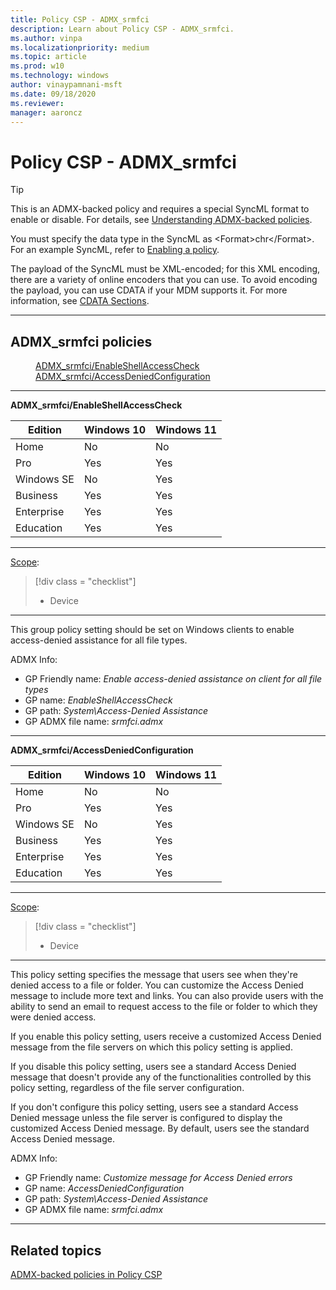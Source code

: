 ```yaml
---
title: Policy CSP - ADMX_srmfci
description: Learn about Policy CSP - ADMX_srmfci.
ms.author: vinpa
ms.localizationpriority: medium
ms.topic: article
ms.prod: w10
ms.technology: windows
author: vinaypamnani-msft
ms.date: 09/18/2020
ms.reviewer:
manager: aaroncz
---
```


# Policy CSP - ADMX_srmfci

> [!TIP]
> This is an ADMX-backed policy and requires a special SyncML format to enable or disable. For details, see [Understanding ADMX-backed policies](../understand/understanding-admx-backed-policies.md).
>
> You must specify the data type in the SyncML as &lt;Format&gt;chr&lt;/Format&gt;. For an example SyncML, refer to [Enabling a policy](../understand/understanding-admx-backed-policies.md#enabling-a-policy).
>
> The payload of the SyncML must be XML-encoded; for this XML encoding, there are a variety of online encoders that you can use. To avoid encoding the payload, you can use CDATA if your MDM supports it. For more information, see [CDATA Sections](http://www.w3.org/TR/REC-xml/#sec-cdata-sect).

<hr/>

<!--Policies-->
## ADMX_srmfci policies

<dl>
  <dd>
    <a href="#admx-srmfci-enableshellaccesscheck">ADMX_srmfci/EnableShellAccessCheck</a>
  </dd>
  <dd>
    <a href="#admx-srmfci-accessdeniedconfiguration">ADMX_srmfci/AccessDeniedConfiguration</a>
  </dd>
</dl>


<hr/>

<!--Policy-->
<a href="" id="admx-srmfci-enableshellaccesscheck"></a>**ADMX_srmfci/EnableShellAccessCheck**

<!--SupportedSKUs-->

|Edition|Windows 10|Windows 11|
|--- |--- |--- |
|Home|No|No|
|Pro|Yes|Yes|
|Windows SE|No|Yes|
|Business|Yes|Yes|
|Enterprise|Yes|Yes|
|Education|Yes|Yes|

<!--/SupportedSKUs-->
<hr/>

<!--Scope-->
[Scope](./policy-configuration-service-provider.md#policy-scope):

> [!div class = "checklist"]
> * Device

<hr/>

<!--/Scope-->
<!--Description-->
This group policy setting should be set on Windows clients to enable access-denied assistance for all file types.

<!--/Description-->


<!--ADMXBacked-->
ADMX Info:
-   GP Friendly name: *Enable access-denied assistance on client for all file types*
-   GP name: *EnableShellAccessCheck*
-   GP path: *System\Access-Denied Assistance*
-   GP ADMX file name: *srmfci.admx*

<!--/ADMXBacked-->
<!--/Policy-->
<hr/>

<!--Policy-->
<a href="" id="admx-srmfci-accessdeniedconfiguration"></a>**ADMX_srmfci/AccessDeniedConfiguration**

<!--SupportedSKUs-->

|Edition|Windows 10|Windows 11|
|--- |--- |--- |
|Home|No|No|
|Pro|Yes|Yes|
|Windows SE|No|Yes|
|Business|Yes|Yes|
|Enterprise|Yes|Yes|
|Education|Yes|Yes|

<!--/SupportedSKUs-->
<hr/>

<!--Scope-->
[Scope](./policy-configuration-service-provider.md#policy-scope):

> [!div class = "checklist"]
> * Device

<hr/>

<!--/Scope-->
<!--Description-->
This policy setting specifies the message that users see when they're denied access to a file or folder. You can customize the Access Denied message to include more text and links. You can also provide users with the ability to send an email to request access to the file or folder to which they were denied access.

If you enable this policy setting, users receive a customized Access Denied message from the file servers on which this policy setting is applied.

If you disable this policy setting, users see a standard Access Denied message that doesn't provide any of the functionalities controlled by this policy setting, regardless of the file server configuration.

If you don't configure this policy setting, users see a standard Access Denied message unless the file server is configured to display the customized Access Denied message. By default, users see the standard Access Denied message.

<!--/Description-->

<!--ADMXBacked-->
ADMX Info:
-   GP Friendly name: *Customize message for Access Denied errors*
-   GP name: *AccessDeniedConfiguration*
-   GP path: *System\Access-Denied Assistance*
-   GP ADMX file name: *srmfci.admx*

<!--/ADMXBacked-->
<!--/Policy-->
<hr/>


<!--/Policies-->

## Related topics

[ADMX-backed policies in Policy CSP](./policies-in-policy-csp-admx-backed.md)
